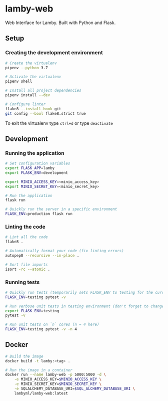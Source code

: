 # lamby-web

Web Interface for Lamby. Built with Python and Flask.

## Setup

### Creating the development environment

```bash
# Create the virtualenv
pipenv --python 3.7

# Activate the virtualenv
pipenv shell

# Install all project dependencies
pipenv install --dev

# Configure linter
flake8 --install-hook git
git config --bool flake8.strict true
```

To exit the virtualenv type `ctrl+d` or type `deactivate`

## Development

### Running the application

```bash
# Set configuration variables
export FLASK_APP=lamby
export FLASK_ENV=development

export MINIO_ACCESS_KEY=<minio_access_key>
export MINIO_SECRET_KEY=<minio_secret_key>

# Run the application
flask run
```

```bash
# Quickly run the server in a specific environment
FLASK_ENV=production flask run
```

### Linting the code

```bash
# Lint all the code
flake8 .
```

```bash
# Automatically format your code (fix linting errors)
autopep8 --recursive --in-place .
```

```bash
# Sort file imports
isort -rc --atomic .
```

### Running tests

```bash
# Quickly run tests (temporarily sets FLASK_ENV to testing for the current command)
FLASK_ENV=testing pytest -v

# Run verbose unit tests in testing environment (don't forget to change FLASK_ENV when done)
export FLASK_ENV=testing
pytest -v

# Run unit tests on `n` cores (n = 4 here)
FLASK_ENV=testing pytest -v -n 4
```

## Docker

```bash
# Build the image
docker build -t lamby:<tag> .

# Run the image in a container
docker run --name lamby-web -p 5000:5000 -d \
    -e MINIO_ACCESS_KEY=$MINIO_ACCESS_KEY \
    -e MINIO_SECRET_KEY=$MINIO_SECRET_KEY \
    -e SQLALCHEMY_DATABASE_URI=$SQL_ALCHEMY_DATABASE_URI \
    lambyml/lamby-web:latest
```
